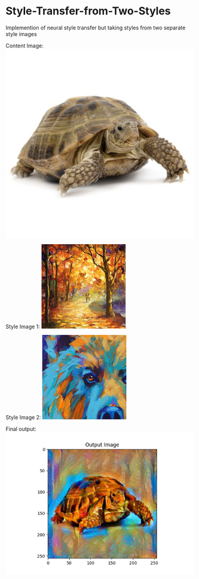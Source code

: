 # Style-Transfer-from-Two-Styles
Implemention of neural style transfer but taking styles from two separate style images

Content Image: ![Alt text](turtle.jpg?raw=true "Content Image")

Style Image 1: ![Alt text](newforest.jpg?raw=true "Style 1")

Style Image 2: ![Alt text](picasso.jpg?raw=true "Style 2")

Final output: ![Alt text](coolturtle.jpg?raw=true "Output xD")
